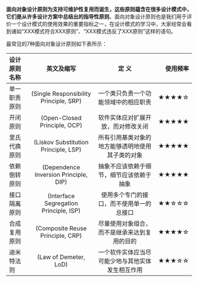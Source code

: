 **面向对象设计原则为支持可维护性复用而诞生，这些原则蕴含在很多设计模式中，它们是从许多设计方案中总结出的指导性原则**。面向对象设计原则也是我们用于评价一个设计模式的使用效果的重要指标之一，在设计模式的学习中，大家经常会看到诸如“XXX模式符合XXX原则”、“XXX模式违反了XXX原则”这样的语句。

最常见的7种面向对象设计原则如下表所示：

| **设计原则名称** |               **英文及缩写**                |         **定  义**         | **使用频率** |
| :--------- | :------------------------------------: | :----------------------: | -------: |
| 单一职责原则     | (Single Responsibility Principle, SRP) |    一个类只负责一个功能领域中的相应职责    |    ★★★★☆ |
| 开闭原则       |      (Open-Closed Principle, OCP)      |    软件实体应对扩展开放，而对修改关闭     |    ★★★★★ |
| 里氏代换原则     |  (Liskov Substitution Principle, LSP)  | 所有引用基类对象的地方能够透明地使用其子类的对象 |    ★★★★★ |
| 依赖倒转原则     | (Dependence  Inversion Principle, DIP) |   抽象不应该依赖于细节，细节应该依赖于抽象   |    ★★★★★ |
| 接口隔离原则     | (Interface Segregation Principle, ISP) |   使用多个专门的接口，而不使用单一的总接口   |    ★★☆☆☆ |
| 合成复用原则     |    (Composite Reuse Principle, CRP)    |  尽量使用对象组合，而不是继承来达到复用的目的  |    ★★★★☆ |
| 迪米特法则      |         (Law of Demeter, LoD)          | 一个软件实体应当尽可能少地与其他实体发生相互作用 |    ★★★☆☆ |

